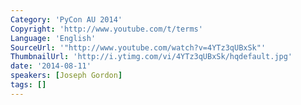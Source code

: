 ```yaml
---
Category: 'PyCon AU 2014'
Copyright: 'http://www.youtube.com/t/terms'
Language: 'English'
SourceUrl: '"http://www.youtube.com/watch?v=4YTz3qUBxSk"'
ThumbnailUrl: 'http://i.ytimg.com/vi/4YTz3qUBxSk/hqdefault.jpg'
date: '2014-08-11'
speakers: [Joseph Gordon]
tags: []
---
```


